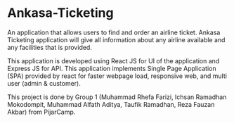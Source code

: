 # Ankasa-Ticketing

An application that allows users to find and order an airline ticket. Ankasa Ticketing application will give all information about any airline available and any facilities that is provided.

This application is developed using React JS for UI of the application and Express JS for API. This application implements Single Page Application (SPA) provided by react for faster webpage load, responsive web, and multi user (admin & customer).

This project is done by Group 1 (Muhammad Rhefa Farizi, Ichsan Ramadhan Mokodompit, Muhammad Alfath Aditya, Taufik Ramadhan, Reza Fauzan Akbar) from PijarCamp.
